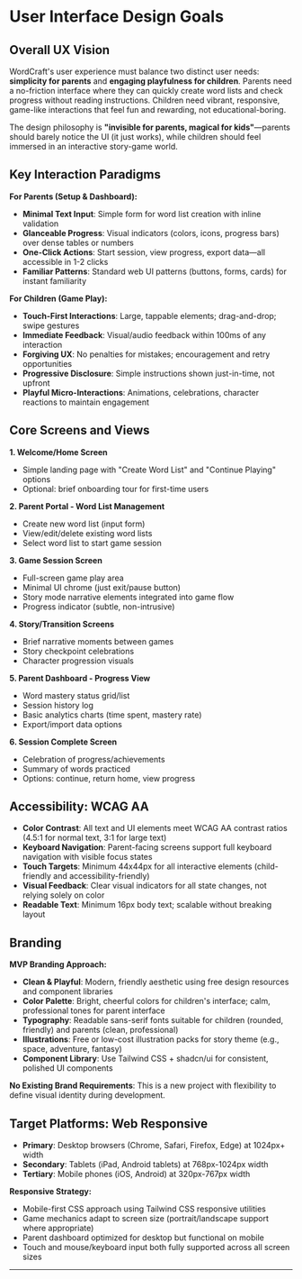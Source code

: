 # User Interface Design Goals

## Overall UX Vision

WordCraft's user experience must balance two distinct user needs: **simplicity for parents** and **engaging playfulness for children**. Parents need a no-friction interface where they can quickly create word lists and check progress without reading instructions. Children need vibrant, responsive, game-like interactions that feel fun and rewarding, not educational-boring.

The design philosophy is **"invisible for parents, magical for kids"**—parents should barely notice the UI (it just works), while children should feel immersed in an interactive story-game world.

## Key Interaction Paradigms

**For Parents (Setup & Dashboard):**
- **Minimal Text Input**: Simple form for word list creation with inline validation
- **Glanceable Progress**: Visual indicators (colors, icons, progress bars) over dense tables or numbers
- **One-Click Actions**: Start session, view progress, export data—all accessible in 1-2 clicks
- **Familiar Patterns**: Standard web UI patterns (buttons, forms, cards) for instant familiarity

**For Children (Game Play):**
- **Touch-First Interactions**: Large, tappable elements; drag-and-drop; swipe gestures
- **Immediate Feedback**: Visual/audio feedback within 100ms of any interaction
- **Forgiving UX**: No penalties for mistakes; encouragement and retry opportunities
- **Progressive Disclosure**: Simple instructions shown just-in-time, not upfront
- **Playful Micro-Interactions**: Animations, celebrations, character reactions to maintain engagement

## Core Screens and Views

**1. Welcome/Home Screen**
- Simple landing page with "Create Word List" and "Continue Playing" options
- Optional: brief onboarding tour for first-time users

**2. Parent Portal - Word List Management**
- Create new word list (input form)
- View/edit/delete existing word lists
- Select word list to start game session

**3. Game Session Screen**
- Full-screen game play area
- Minimal UI chrome (just exit/pause button)
- Story mode narrative elements integrated into game flow
- Progress indicator (subtle, non-intrusive)

**4. Story/Transition Screens**
- Brief narrative moments between games
- Story checkpoint celebrations
- Character progression visuals

**5. Parent Dashboard - Progress View**
- Word mastery status grid/list
- Session history log
- Basic analytics charts (time spent, mastery rate)
- Export/import data options

**6. Session Complete Screen**
- Celebration of progress/achievements
- Summary of words practiced
- Options: continue, return home, view progress

## Accessibility: WCAG AA

- **Color Contrast**: All text and UI elements meet WCAG AA contrast ratios (4.5:1 for normal text, 3:1 for large text)
- **Keyboard Navigation**: Parent-facing screens support full keyboard navigation with visible focus states
- **Touch Targets**: Minimum 44x44px for all interactive elements (child-friendly and accessibility-friendly)
- **Visual Feedback**: Clear visual indicators for all state changes, not relying solely on color
- **Readable Text**: Minimum 16px body text; scalable without breaking layout

## Branding

**MVP Branding Approach:**
- **Clean & Playful**: Modern, friendly aesthetic using free design resources and component libraries
- **Color Palette**: Bright, cheerful colors for children's interface; calm, professional tones for parent interface
- **Typography**: Readable sans-serif fonts suitable for children (rounded, friendly) and parents (clean, professional)
- **Illustrations**: Free or low-cost illustration packs for story theme (e.g., space, adventure, fantasy)
- **Component Library**: Use Tailwind CSS + shadcn/ui for consistent, polished UI components

**No Existing Brand Requirements**: This is a new project with flexibility to define visual identity during development.

## Target Platforms: Web Responsive

- **Primary**: Desktop browsers (Chrome, Safari, Firefox, Edge) at 1024px+ width
- **Secondary**: Tablets (iPad, Android tablets) at 768px-1024px width
- **Tertiary**: Mobile phones (iOS, Android) at 320px-767px width

**Responsive Strategy:**
- Mobile-first CSS approach using Tailwind CSS responsive utilities
- Game mechanics adapt to screen size (portrait/landscape support where appropriate)
- Parent dashboard optimized for desktop but functional on mobile
- Touch and mouse/keyboard input both fully supported across all screen sizes

---
